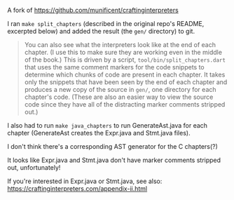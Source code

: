 A fork of https://github.com/munificent/craftinginterpreters

I ran `make split_chapters` (described in the original repo's README,
excerpted below) and added the result (the `gen/` directory) to git.

> You can also see what the interpreters look like at the end of each chapter. (I
> use this to make sure they are working even in the middle of the book.) This is
> driven by a script, `tool/bin/split_chapters.dart` that uses the same comment
> markers for the code snippets to determine which chunks of code are present in
> each chapter. It takes only the snippets that have been seen by the end of each
> chapter and produces a new copy of the source in `gen/`, one directory for each
> chapter's code. (These are also an easier way to view the source code since they
> have all of the distracting marker comments stripped out.)

I also had to run `make java_chapters` to run GenerateAst.java for each chapter
(GenerateAst creates the Expr.java and Stmt.java files).

I don't think there's a corresponding AST generator for the C chapters(?)

It looks like Expr.java and Stmt.java don't have marker comments stripped out,
unfortunately!

If you're interested in Expr.java or Stmt.java, see also: https://craftinginterpreters.com/appendix-ii.html
